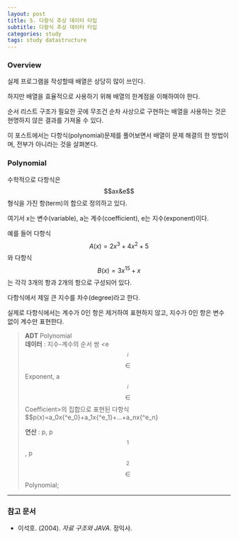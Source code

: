 ```yaml
---
layout: post
title: 5. 다항식 추상 데이터 타입
subtitle: 다항식 추상 데이터 타입
categories: study
tags: study datastructure
---
```


### Overview

실제 프로그램을 작성할때 배열은 상당히 많이 쓰인다.

하지만 배열을 효율적으로 사용하기 위해 배열의 한계점을 이해하여야 한다.

순서 리스트 구조가 필요한 곳에 무조건 순차 사상으로 구현하는 배열을 사용하는 것은 현명하지 않은 결과를 가져올 수 있다.

이 포스트에서는 다항식(polynomial)문제를 풀어보면서 배열이 문제 해결의 한 방법이며, 전부가 아니라는 것을 살펴본다.

### Polynomial

수학적으로 다항식은 $$ax&e$$ 형식을 가진 항(term)의 합으로 정의하고 있다.

여기서 x는 변수(variable), a는 계수(coefficient), e는 지수(exponent)이다.

예를 들어 다항식 $$A(x)=2x^3+4x^2+5$$ 와 다항식 $$B(x)=3x^15+x$$는 각각 3개의 항과 2개의 항으로 구성되어 있다.

다항식에서 제일 큰 지수를 차수(degree)라고 한다.

실제로 다항식에서는 계수가 0인 항은 제거하여 표현하지 않고, 지수가 0인 항은 변수 없이 계수만 표현한다.

> **ADT** Polynomial  
> **데이터** : 지수-계수의 순서 쌍 &lt;e$$_i$$ $$\in$$Exponent, a$$_i$$ $$\in$$Coefficient&gt;의 집합으로 표현된 다항식 $$p(x)=a_0x{^e_0}+a_1x{^e_1}+...+a_nx{^e_n}  
> 
> **연산** : p, p$$_1$$, p$$_2$$ $$\in$$ Polynomial; 

***

### 참고 문서
- 이석호. (2004). *자료 구조와 JAVA*. 정익사.
